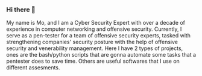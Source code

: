### Hi there 👋

My name is Mo, and I am a Cyber Security Expert with over a decade of experience in computer networking and offensive security. Currently, I serve as a pen-tester for a team of offensive security experts, tasked with strengthening companies' security posture with the help of offensive security and venerability management. Here I have 2 types of projects, ones are the bash/python scripts that are gonna automate some tasks that a pentester does to save time. Others are useful softwares that I use on different assesments. 
<!--
**m05ec/m05ec** is a ✨ _special_ ✨ repository because its `README.md` (this file) appears on your GitHub profile.

Here are some ideas to get you started:

- 🔭 I’m currently working on ...
- 🌱 I’m currently learning ...
- 👯 I’m looking to collaborate on ...
- 🤔 I’m looking for help with ...
- 💬 Ask me about ...
- 📫 How to reach me: ...
- 😄 Pronouns: ...
- ⚡ Fun fact: ...
-->

